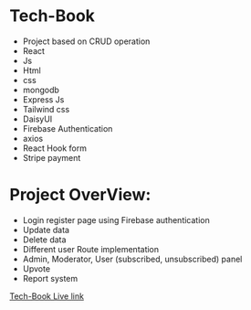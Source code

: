 # Tech-Book

- Project based on CRUD operation
- React
- Js
- Html
- css
- mongodb
- Express Js
- Tailwind css
- DaisyUI
- Firebase Authentication
- axios
- React Hook form
- Stripe payment 
# Project OverView: 
- Login register page using Firebase authentication
- Update data
- Delete data
- Different user Route implementation
- Admin, Moderator, User (subscribed, unsubscribed) panel
- Upvote
- Report system

<a href="https://quirky-liquid.surge.sh/"> Tech-Book Live link </a>
  
